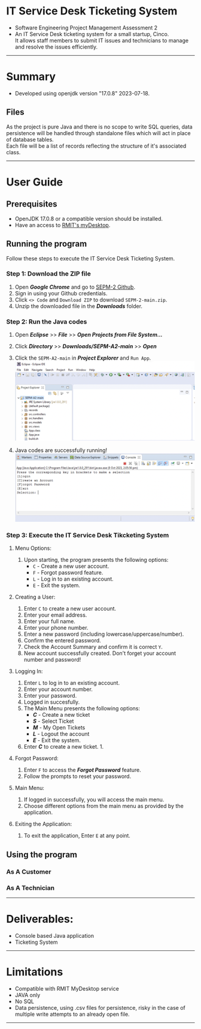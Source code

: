 # IT Service Desk Ticketing System
- Software Engineering Project Management Assessment 2
- An IT Service Desk ticketing system for a small startup, Cinco. 
<br/>It allows staff members to submit IT issues and technicians to manage and resolve the issues efficiently.


---
# Summary
- Developed using openjdk version "17.0.8" 2023-07-18.

## Files
As the project is pure Java and there is no scope to write SQL queries, data persistence will be handled through standalone files which will act in place of database tables.
<br/>Each file will be a list of records reflecting the structure of it's associated class.

---
# User Guide
## Prerequisites 
- OpenJDK 17.0.8 or a compatible version should be installed.
- Have an access to [RMIT's myDesktop](https://mydesktop.rmit.edu.au/).

## Running the program
Follow these steps to execute the IT Service Desk Ticketing System.

### Step 1: Download the ZIP file
1. Open ***Google Chrome*** and go to [SEPM-2 Github](https://github.com/RMITJake/SEPM-A2#compile-and-run-on-linux-using-the-build-script).
2. Sign in using your Github credentials.
3. Click `<> Code` and `Download ZIP` to download `SEPM-2-main.zip`.
4. Unzip the downloaded file in the ***Downloads*** folder. 

### Step 2: Run the Java codes
1. Open ***Eclipse*** >> ***File*** >> ***Open Projects from File System...***
2. Click ***Directory*** >> ***Downloads/SEPM-A2-main*** >> ***Open***
3. Click the `SEPM-A2-main` in ***Project Explorer*** and `Run App`.
<br/>![Screenshot1](https://github.com/RMITJake/SEPM-A2/blob/1a7c87126fa5b65ae0fc21d96013e39ac71f0d00/Screen%20Shot%2056.png) 

4. Java codes are successfully running!
<br/>![Screenshot1](https://github.com/RMITJake/SEPM-A2/blob/19046f501341baf7cbc340c663afd79487f6d12c/Screen%20Shot%2057.png) 

### Step 3: Execute the IT Service Desk Tikcketing System
1. Menu Options: 
    1. Upon starting, the program presents the following options:
        - `C` - Create a new user account.
        - `F` - Forgot password feature.
        - `L` - Log in to an existing account.
        - `E` - Exit the system.

2. Creating a User:
    1. Enter `C` to create a new user account.
    2. Enter your email address.
    3. Enter your full name.
    4. Enter your phone number.
    5. Enter a new password (including lowercase/uppercase/number).
    6. Confirm the entered password.
    7. Check the Account Summary and confirm it is correct `Y`.
    8. New account successfully created. Don't forget your account number and password!

3. Logging In:
    1. Enter `L` to log in to an existing account.
    2. Enter your account number.
    3. Enter your password.
    4. Logged in succesfully.
    5. The Main Menu presents the following options:
        - ***C*** - Create a new ticket
        - ***S*** - Select Ticket
        - ***M*** - My Open Tickets
        - ***L*** - Logout the account
        - ***E*** - Exit the system.
    6. Enter ***C*** to create a new ticket.
        1.


4. Forgot Password:
    1. Enter `F` to access the ***Forgot Password*** feature.
    2. Follow the prompts to reset your password.


5. Main Menu:
    1. If logged in successfully, you will access the main menu.
    2. Choose different options from the main menu as provided by the application.

6. Exiting the Application:
    1. To exit the application, Enter `E` at any point.


## Using the program
### As A Customer

### As A Technician
 
---
# Deliverables:
- Console based Java application
- Ticketing System
---
# Limitations
- Compatible with RMIT MyDesktop service
- JAVA only
- No SQL
- Data persistence, using .csv files for persistence, risky in the case of multiple write attempts to an already open file.
---
